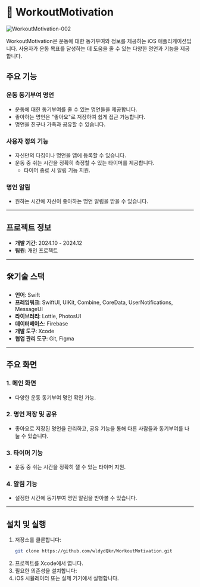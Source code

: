 # 💪 WorkoutMotivation

![WorkoutMotivation-002](https://github.com/user-attachments/assets/ad708f95-1b4e-4905-981f-a03d586509d4)

WorkoutMotivation은 운동에 대한 동기부여와 정보를 제공하는 iOS 애플리케이션입니다. 사용자가 운동 목표를 달성하는 데 도움을 줄 수 있는 다양한 명언과 기능을 제공합니다. 

## 주요 기능

### **운동 동기부여 명언**
- 운동에 대한 동기부여를 줄 수 있는 명언들을 제공합니다.
- 좋아하는 명언은 "좋아요"로 저장하여 쉽게 접근 가능합니다.
- 명언을 친구나 가족과 공유할 수 있습니다.

### **사용자 정의 기능**
- 자신만의 다짐이나 명언을 앱에 등록할 수 있습니다.
- 운동 중 쉬는 시간을 정확히 측정할 수 있는 타이머를 제공합니다.
  - 타이머 종료 시 알림 기능 지원.

### **명언 알림**
- 원하는 시간에 자신이 좋아하는 명언 알림을 받을 수 있습니다.

---

## 프로젝트 정보

- **개발 기간**: 2024.10 - 2024.12
- **팀원**: 개인 프로젝트

---

## 🛠기술 스택



- **언어**: Swift
- **프레임워크**: SwiftUI, UIKit, Combine, CoreData, UserNotifications, MessageUI
- **라이브러리**: Lottie, PhotosUI
- **데이터베이스**: Firebase
- **개발 도구**: Xcode
- **협업 관리 도구**: Git, Figma

---

## 주요 화면

### **1. 메인 화면**
- 다양한 운동 동기부여 명언 확인 가능.

### **2. 명언 저장 및 공유**
- 좋아요로 저장된 명언을 관리하고, 공유 기능을 통해 다른 사람들과 동기부여를 나눌 수 있습니다.

### **3. 타이머 기능**
- 운동 중 쉬는 시간을 정확히 잴 수 있는 타이머 지원.

### **4. 알림 기능**
- 설정한 시간에 동기부여 명언 알림을 받아볼 수 있습니다.

---

## 설치 및 실행

1. 저장소를 클론합니다:
   ```bash
   git clone https://github.com/wldydQkr/WorkoutMotivation.git
   ```
2. 프로젝트를 Xcode에서 엽니다.
3. 필요한 의존성을 설치합니다:
4. iOS 시뮬레이터 또는 실제 기기에서 실행합니다.

